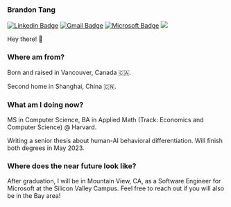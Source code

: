 ### Brandon Tang

[![Linkedin Badge](https://img.shields.io/badge/-brandontang-blue?style=flat-square&logo=Linkedin&logoColor=white&link=https://www.linkedin.com/in/brandontang18/)](https://www.linkedin.com/in/brandontang18/) 
[![Gmail Badge](https://img.shields.io/badge/-brandon_tang@college.harvard.edu-c14438?style=flat-square&logo=Gmail&logoColor=white&link=mailto:brandon_tang@college.harvard.edu)](mailto:brandon_tang@college.harvard.edu)
[![Microsoft Badge](https://img.shields.io/badge/-brandont@mit.edu-blue?style=flat-square&logo=Microsoft&logoColor=white&link=mailto:brandont@mit.edu)](mailto:brandont@mit.edu)
![](https://komarev.com/ghpvc/?username=brandontang892&color=orange&style=flat-square)

Hey there! 👋 

### Where am from? 

Born and raised in Vancouver, Canada 🇨🇦.

Second home in Shanghai, China 🇨🇳.

### What am I doing now?

MS in Computer Science, BA in Applied Math (Track: Economics and Computer Science) @ Harvard.
 
Writing a senior thesis about human-AI behavioral differentiation. Will finish both degrees in May 2023.

### Where does the near future look like?

After graduation, I will be in Mountain View, CA, as a Software Engineer for Microsoft at the Silicon Valley Campus. Feel free to reach out if you will also be in the Bay area!
